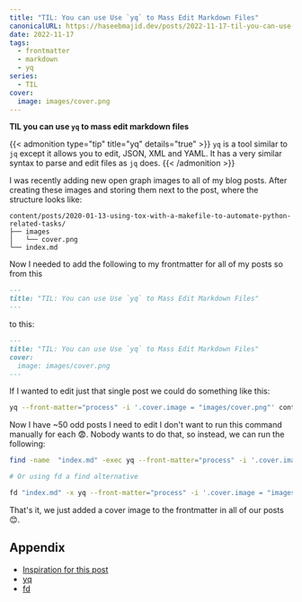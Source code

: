 ```yaml
---
title: "TIL: You can use Use `yq` to Mass Edit Markdown Files"
canonicalURL: https://haseebmajid.dev/posts/2022-11-17-til-you-can-use-yq-to-mass-edit-markdown-files/
date: 2022-11-17
tags:
  - frontmatter
  - markdown
  - yq
series:
  - TIL
cover:
  image: images/cover.png
---
```


**TIL you can use `yq` to mass edit markdown files**

{{< admonition type="tip" title="yq" details="true" >}}
`yq` is a tool similar to `jq` except it allows you to edit, JSON, XML and YAML.
It has a very similar syntax to parse and edit files as `jq` does.
{{< /admonition >}}

I was recently adding new open graph images to all of my blog posts. After creating these images and storing them
next to the post, where the structure looks like:

```
content/posts/2020-01-13-using-tox-with-a-makefile-to-automate-python-related-tasks/
├── images
│   └── cover.png
└── index.md
```

Now I needed to add the following to my frontmatter for all of my posts so from this

```markdown
---
title: "TIL: You can use Use `yq` to Mass Edit Markdown Files"
---
```

to this:

```markdown
---
title: "TIL: You can use Use `yq` to Mass Edit Markdown Files"
cover:
  image: images/cover.png
---
```

If I wanted to edit just that single post we could do something like this:

```bash
yq --front-matter="process" -i '.cover.image = "images/cover.png"' content/posts/2020-01-13-using-tox-with-a-makefile-to-automate-python-related-tasks/index.md
```

Now I have ~50 odd posts I need to edit I don't want to run this command manually for each 😨.
Nobody wants to do that, so instead, we can run the following:

```bash
find -name  "index.md" -exec yq --front-matter="process" -i '.cover.image = "images/cover.png"' {} \;

# Or using fd a find alternative

fd "index.md" -x yq --front-matter="process" -i '.cover.image = "images/cover.png"'
```

That's it, we just added a cover image to the frontmatter in all of our posts 😊.

## Appendix

- [Inspiration for this post](https://roneo.org/en/hugo-edit-yaml-files-from-the-cli-with-yq/)
- [yq](https://github.com/mikefarah/yq)
- [fd](https://github.com/sharkdp/fd)